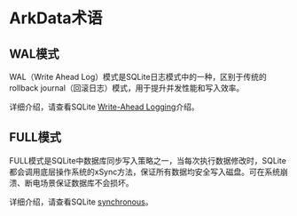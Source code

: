 # ArkData术语
<!--Kit: ArkData-->
<!--Subsystem: DistributedDataManager-->
<!--Owner: @widecode-->
<!--SE: @widecode-->
<!--TSE: @logic42-->

## WAL模式

WAL（Write Ahead Log）模式是SQLite日志模式中的一种，区别于传统的rollback journal（回滚日志）模式，用于提升并发性能和写入效率。

详细介绍，请查看SQLite [Write-Ahead Logging](https://sqlite.org/wal.html)介绍。


## FULL模式

FULL模式是SQLite中数据库同步写入策略之一，当每次执行数据修改时，SQLite都会调用底层操作系统的xSync方法，保证所有数据均安全写入磁盘。可在系统崩溃、断电场景保证数据库不会损坏。

详细介绍，请查看SQLite [synchronous](https://sqlite.org/pragma.html#pragma_synchronous)。